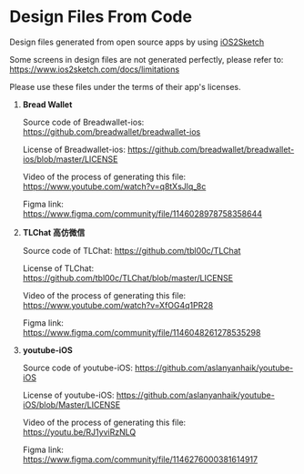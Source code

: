 # Design Files From Code

Design files generated from open source apps by using [iOS2Sketch](https://www.ios2sketch.com)

Some screens in design files are not generated perfectly, please refer to: https://www.ios2sketch.com/docs/limitations

Please use these files under the terms of their app's licenses.

1. **Bread Wallet**

    Source code of Breadwallet-ios:  https://github.com/breadwallet/breadwallet-ios

    License of Breadwallet-ios:  https://github.com/breadwallet/breadwallet-ios/blob/master/LICENSE
    
    Video of the process of generating this file: https://www.youtube.com/watch?v=q8tXsJlq_8c
    
    Figma link: https://www.figma.com/community/file/1146028978758358644
    
2. **TLChat 高仿微信**
 
   Source code of TLChat: https://github.com/tbl00c/TLChat
    
   License of TLChat: https://github.com/tbl00c/TLChat/blob/master/LICENSE
   
   Video of the process of generating this file: https://www.youtube.com/watch?v=XfOG4q1PR28
   
   Figma link: https://www.figma.com/community/file/1146048261278535298
   
3. **youtube-iOS**
    
    Source code of youtube-iOS: https://github.com/aslanyanhaik/youtube-iOS
    
    License of youtube-iOS: https://github.com/aslanyanhaik/youtube-iOS/blob/Master/LICENSE
    
    Video of the process of generating this file: https://youtu.be/RJ1yviRzNLQ
    
    Figma link: https://www.figma.com/community/file/1146276000381614917
  

